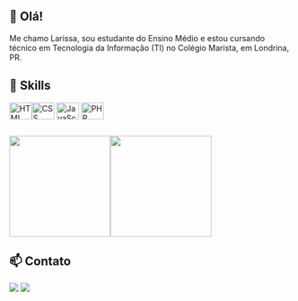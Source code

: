 ## 👋 Olá!
Me chamo Larissa, sou estudante do Ensino Médio e estou cursando técnico em Tecnologia da Informação (TI) no Colégio Marista, em Londrina, PR.

## 🚀 Skills 
<img align="center" alt="HTML" height="30" width="40" src="https://cdn.jsdelivr.net/gh/devicons/devicon/icons/html5/html5-original.svg"/><img align="center" alt="CSS" height="30" width="40" src="https://cdn.jsdelivr.net/gh/devicons/devicon/icons/css3/css3-original.svg"/> <img align="center" alt="JavaScript" height="30" width="40" src="https://cdn.jsdelivr.net/gh/devicons/devicon/icons/javascript/javascript-original.svg"/> <img align="center" alt="PHP" height="30" width="40" src="https://cdn.jsdelivr.net/gh/devicons/devicon/icons/php/php-original.svg"/>

## 
<img height="180em" src="https://github-readme-stats.vercel.app/api?username=larissassk&show_icons=true&theme=tokyonight"/><img height="180em" src="https://github-readme-stats.vercel.app/api/top-langs/?username=larissassk&layout=compact&theme=tokyonight"/>
## 📫 Contato
<div>
  <a href="https://instagram.com/llari_manrique" target="_blank"><img loading="lazy" src="https://img.shields.io/badge/-Instagram-%23E4405F?style=for-the-badge&logo=instagram&logoColor=white" target="_blank"></a>  
  <a href="https://www.linkedin.com/in/larissa-manrique-6a1473245/" target="_blank"><img loading="lazy" src="https://img.shields.io/badge/-LinkedIn-%230077B5?style=for-the-badge&logo=linkedin&logoColor=white" target="_blank"></a>    
</div>  

